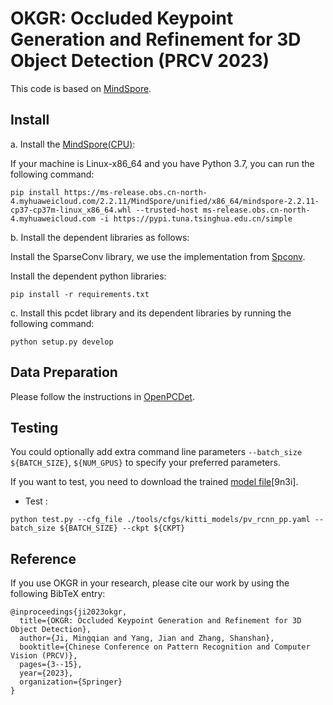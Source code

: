 # OKGR: Occluded Keypoint Generation and Refinement for 3D Object Detection (PRCV 2023)
 This code is based on [MindSpore](https://gitee.com/mindspore/mindspore).

## Install
a. Install the [MindSpore(CPU)](https://www.mindspore.cn/install): 

If your machine is Linux-x86_64 and you have Python 3.7, you can run the following command:

```shell
pip install https://ms-release.obs.cn-north-4.myhuaweicloud.com/2.2.11/MindSpore/unified/x86_64/mindspore-2.2.11-cp37-cp37m-linux_x86_64.whl --trusted-host ms-release.obs.cn-north-4.myhuaweicloud.com -i https://pypi.tuna.tsinghua.edu.cn/simple
```

b. Install the dependent libraries as follows: 

Install the SparseConv library, we use the implementation from [Spconv](https://github.com/traveller59/spconv).

Install the dependent python libraries: 

```shell
pip install -r requirements.txt
```

c. Install this pcdet library and its dependent libraries by running the following command:
```shell
python setup.py develop
```

## Data Preparation
Please follow the instructions in [OpenPCDet](https://github.com/open-mmlab/OpenPCDet).

## Testing
You could optionally add extra command line parameters `--batch_size ${BATCH_SIZE}`, `${NUM_GPUS}` to specify your preferred parameters.

If you want to test, you need to download the trained [model file](https://pan.baidu.com/s/1YIbqiRA_jnSwPc6GbmBMKg)[9n3i].
* Test :
```shell
python test.py --cfg_file ./tools/cfgs/kitti_models/pv_rcnn_pp.yaml --batch_size ${BATCH_SIZE} --ckpt ${CKPT}
```
## Reference
If you use OKGR in your research, please cite our work by using the following BibTeX entry:
```shell
@inproceedings{ji2023okgr,
  title={OKGR: Occluded Keypoint Generation and Refinement for 3D Object Detection},
  author={Ji, Mingqian and Yang, Jian and Zhang, Shanshan},
  booktitle={Chinese Conference on Pattern Recognition and Computer Vision (PRCV)},
  pages={3--15},
  year={2023},
  organization={Springer}
}
```
